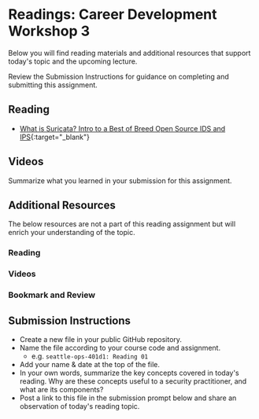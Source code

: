 # Readings: Career Development Workshop 3

Below you will find reading materials and additional resources that support today's topic and the upcoming lecture.

Review the Submission Instructions for guidance on completing and submitting this assignment.

## Reading

- [What is Suricata? Intro to a Best of Breed Open Source IDS and IPS](https://bricata.com/blog/what-is-suricata-ids/){:target="_blank"}

## Videos

Summarize what you learned in your submission for this assignment.

## Additional Resources

The below resources are not a part of this reading assignment but will enrich your understanding of the topic.

### Reading

### Videos

### Bookmark and Review

## Submission Instructions

- Create a new file in your public GitHub repository.
- Name the file according to your course code and assignment.
  - e.g. `seattle-ops-401d1: Reading 01`
- Add your name & date at the top of the file.
- In your own words, summarize the key concepts covered in today's reading. Why are these concepts useful to a security practitioner, and what are its components?
- Post a link to this file in the submission prompt below and share an observation of today's reading topic.
